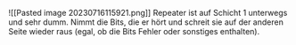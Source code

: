![[Pasted image 20230716115921.png]]
Repeater ist auf Schicht 1 unterwegs und sehr dumm.
Nimmt die Bits, die er hört und schreit sie auf der anderen Seite wieder raus (egal, ob die Bits Fehler oder sonstiges enthalten).